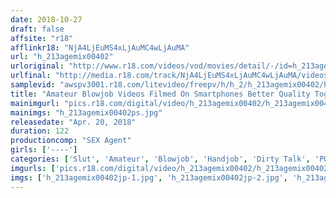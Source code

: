 ```yaml
---
date: 2018-10-27
draft: false
affsite: "r18"
afflinkr18: "NjA4LjEuMS4xLjAuMC4wLjAuMA"
url: "h_213agemix00402"
urloriginal: "http://www.r18.com/videos/vod/movies/detail/-/id=h_213agemix00402"
urlfinal: "http://media.r18.com/track/NjA4LjEuMS4xLjAuMC4wLjAuMA/videos/vod/movies/detail/-/id=h_213agemix00402"
samplevid: "awspv3001.r18.com/litevideo/freepv/h/h_2/h_213agemix00402/h_213agemix00402_dmb_w.mp4"
title: "Amateur Blowjob Videos Filmed On Smartphones Better Quality Together With Advanced Technology A Collection Of Perverted Sluts Who Enjoy Being Filmed"
mainimgurl: "pics.r18.com/digital/video/h_213agemix00402/h_213agemix00402ps.jpg"
mainimgs: "h_213agemix00402ps.jpg"
releasedate: "Apr. 20, 2018"
duration: 122
productioncomp: "SEX Agent"
girls: ['----']
categories: ['Slut', 'Amateur', 'Blowjob', 'Handjob', 'Dirty Talk', 'POV', 'Gonzo', 'Hi-Def']
imgurls: ['pics.r18.com/digital/video/h_213agemix00402/h_213agemix00402jp-1.jpg', 'pics.r18.com/digital/video/h_213agemix00402/h_213agemix00402jp-2.jpg', 'pics.r18.com/digital/video/h_213agemix00402/h_213agemix00402jp-3.jpg', 'pics.r18.com/digital/video/h_213agemix00402/h_213agemix00402jp-4.jpg', 'pics.r18.com/digital/video/h_213agemix00402/h_213agemix00402jp-5.jpg', 'pics.r18.com/digital/video/h_213agemix00402/h_213agemix00402jp-6.jpg', 'pics.r18.com/digital/video/h_213agemix00402/h_213agemix00402jp-7.jpg', 'pics.r18.com/digital/video/h_213agemix00402/h_213agemix00402jp-8.jpg', 'pics.r18.com/digital/video/h_213agemix00402/h_213agemix00402jp-9.jpg', 'pics.r18.com/digital/video/h_213agemix00402/h_213agemix00402jp-10.jpg', 'pics.r18.com/digital/video/h_213agemix00402/h_213agemix00402jp-11.jpg', 'pics.r18.com/digital/video/h_213agemix00402/h_213agemix00402jp-12.jpg', 'pics.r18.com/digital/video/h_213agemix00402/h_213agemix00402jp-13.jpg', 'pics.r18.com/digital/video/h_213agemix00402/h_213agemix00402jp-14.jpg', 'pics.r18.com/digital/video/h_213agemix00402/h_213agemix00402jp-15.jpg', 'pics.r18.com/digital/video/h_213agemix00402/h_213agemix00402jp-16.jpg', 'pics.r18.com/digital/video/h_213agemix00402/h_213agemix00402jp-17.jpg', 'pics.r18.com/digital/video/h_213agemix00402/h_213agemix00402jp-18.jpg', 'pics.r18.com/digital/video/h_213agemix00402/h_213agemix00402jp-19.jpg']
imgs: ['h_213agemix00402jp-1.jpg', 'h_213agemix00402jp-2.jpg', 'h_213agemix00402jp-3.jpg', 'h_213agemix00402jp-4.jpg', 'h_213agemix00402jp-5.jpg', 'h_213agemix00402jp-6.jpg', 'h_213agemix00402jp-7.jpg', 'h_213agemix00402jp-8.jpg', 'h_213agemix00402jp-9.jpg', 'h_213agemix00402jp-10.jpg', 'h_213agemix00402jp-11.jpg', 'h_213agemix00402jp-12.jpg', 'h_213agemix00402jp-13.jpg', 'h_213agemix00402jp-14.jpg', 'h_213agemix00402jp-15.jpg', 'h_213agemix00402jp-16.jpg', 'h_213agemix00402jp-17.jpg', 'h_213agemix00402jp-18.jpg', 'h_213agemix00402jp-19.jpg']
---
```

